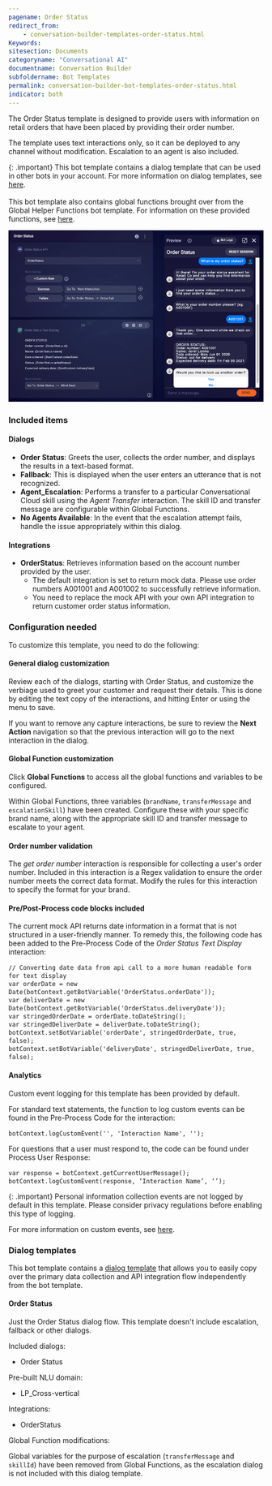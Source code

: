 ```yaml
---
pagename: Order Status
redirect_from:
    - conversation-builder-templates-order-status.html
Keywords:
sitesection: Documents
categoryname: "Conversational AI"
documentname: Conversation Builder
subfoldername: Bot Templates
permalink: conversation-builder-bot-templates-order-status.html
indicator: both
---
```


The Order Status template is designed to provide users with information on retail orders that have been placed by providing their order number.

The template uses text interactions only, so it can be deployed to any channel without modification. Escalation to an agent is also included.

{: .important}
This bot template contains a dialog template that can be used in other bots in your account. For more information on dialog templates, see [here](conversation-builder-dialog-templates.html).<br><br>This bot template also contains global functions brought over from the Global Helper Functions bot template. For information on these provided functions, see [here](conversation-builder-bot-templates-global-helper-functions.html).

<img class="fancyimage" style="width:800px" src="img/ConvoBuilder/templates_order_status_de.png">

### Included items

#### Dialogs
* **Order Status**: Greets the user, collects the order number, and displays the results in a text-based format.
* **Fallback**: This is displayed when the user enters an utterance that is not recognized.
* **Agent_Escalation**: Performs a transfer to a particular Conversational Cloud skill using the *Agent Transfer* interaction. The skill ID and transfer message are configurable within Global Functions.
* **No Agents Available**: In the event that the escalation attempt fails, handle the issue appropriately within this dialog.

#### Integrations
* **OrderStatus**: Retrieves information based on the account number provided by the user.
    * The default integration is set to return mock data. Please use order numbers A001001 and A001002 to successfully retrieve information.
    * You need to replace the mock API with your own API integration to return customer order status information.

### Configuration needed
To customize this template, you need to do the following:

#### General dialog customization
Review each of the dialogs, starting with Order Status, and customize the verbiage used to greet your customer and request their details. This is done by editing the text copy of the interactions, and hitting Enter or using the menu to save.

If you want to remove any capture interactions, be sure to review the **Next Action** navigation so that the previous interaction will go to the next interaction in the dialog.

#### Global Function customization
Click **Global Functions** to access all the global functions and variables to be configured.

Within Global Functions, three variables (`brandName`, `transferMessage` and `escalationSkill`) have been created. Configure these with your specific brand name, along with the appropriate skill ID and transfer message to escalate to your agent.

#### Order number validation
The *get order number* interaction is responsible for collecting a user's order number. Included in this interaction is a Regex validation to ensure the order number meets the correct data format. Modify the rules for this interaction to specify the format for your brand.

#### Pre/Post-Process code blocks included
The current mock API returns date information in a format that is not structured in a user-friendly manner. To remedy this, the following code has been added to the Pre-Process Code of the *Order Status Text Display* interaction:

```
// Converting date data from api call to a more human readable form for text display
var orderDate = new Date(botContext.getBotVariable('OrderStatus.orderDate'));
var deliverDate = new Date(botContext.getBotVariable('OrderStatus.deliveryDate'));
var stringedOrderDate = orderDate.toDateString();
var stringedDeliverDate = deliverDate.toDateString();
botContext.setBotVariable('orderDate', stringedOrderDate, true, false);
botContext.setBotVariable('deliveryDate', stringedDeliverDate, true, false);
```

#### Analytics
Custom event logging for this template has been provided by default.

For standard text statements, the function to log custom events can be found in the Pre-Process Code for the interaction:

```
botContext.logCustomEvent('', 'Interaction Name', '');
```

For questions that a user must respond to, the code can be found under Process User Response:

```
var response = botContext.getCurrentUserMessage();
botContext.logCustomEvent(response, ‘Interaction Name’, ‘’);
```

{: .important}
Personal information collection events are not logged by default in this template. Please consider privacy regulations before enabling this type of logging.

For more information on custom events, see [here](conversation-builder-scripting-functions-log-debug.html#log-custom-event).

### Dialog templates
This bot template contains a [dialog template](conversation-builder-dialog-templates.html) that allows you to easily copy over the primary data collection and API integration flow independently from the bot template.

#### Order Status 
Just the Order Status dialog flow. This template doesn't include escalation, fallback or other dialogs.

Included dialogs:
* Order Status

Pre-built NLU domain:
* LP_Cross-vertical

Integrations:
* OrderStatus

Global Function modifications:

Global variables for the purpose of escalation (`transferMessage` and `skillId`) have been removed from Global Functions, as the escalation dialog is not included with this dialog template.
